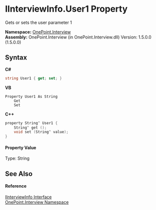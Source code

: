 # IInterviewInfo.User1 Property 
 

Gets or sets the user parameter 1

**Namespace:**&nbsp;<a href="N_OnePoint_Interview">OnePoint.Interview</a><br />**Assembly:**&nbsp;OnePoint.Interview (in OnePoint.Interview.dll) Version: 1.5.0.0 (1.5.0.0)

## Syntax

**C#**<br />
``` C#
string User1 { get; set; }
```

**VB**<br />
``` VB
Property User1 As String
	Get
	Set
```

**C++**<br />
``` C++
property String^ User1 {
	String^ get ();
	void set (String^ value);
}
```


#### Property Value
Type: String

## See Also


#### Reference
<a href="T_OnePoint_Interview_IInterviewInfo">IInterviewInfo Interface</a><br /><a href="N_OnePoint_Interview">OnePoint.Interview Namespace</a><br />